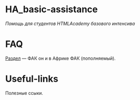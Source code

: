 # HA_basic-assistance
*Помощь для студентов HTMLAcademy базового интенсива*

# FAQ 
<a href="/FAQ/">Раздел</a> — ФАК он и в Африке ФАК (пополняемый).

# Useful-links
Полезные ссыки. 


